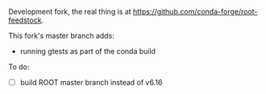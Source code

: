Development fork, the real thing is at https://github.com/conda-forge/root-feedstock.

This fork's master branch adds:
- running gtests as part of the conda build

To do:

- [ ] build ROOT master branch instead of v6.16
